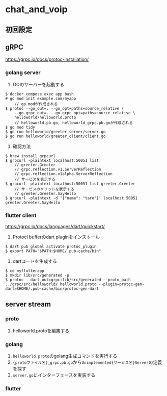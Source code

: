 # chat_and_voip

## 初回設定

## gRPC

https://grpc.io/docs/protoc-installation/

### golang server

1. GOのサーバーを起動する

```
$ docker compose exec app bash
# go mod init example.com/myapp
    // go.modが作成される
$ protoc --go_out=. --go_opt=paths=source_relative \
    --go-grpc_out=. --go-grpc_opt=paths=source_relative \
    helloworld/helloworld.proto
    // helloworld.pb.go, helloworld_grpc.pb.goが作成される
$ go mod tidy
$ go run helloworld/greeter_server/server.go 
$ go run helloworld/greeter_client/client.go 
```

1. 確認方法

```
$ brew install grpcurl
$ grpcurl -plaintext localhost:50051 list
    // greeter.Greeter
    // grpc.reflection.v1.ServerReflection
    // grpc.reflection.v1alpha.ServerReflection
    // サービスを表示する
$ grpcurl -plaintext localhost:50051 list greeter.Greeter
    // サービスのメソッドを表示する
    // greeter.Greeter.SayHello
$ grpcurl -plaintext -d '{"name": "taro"}' localhost:50051 greeter.Greeter.SayHello
```

### flutter client

https://grpc.io/docs/languages/dart/quickstart/

1. Protocl bufferのdart pluginをインストール

```
$ dart pub global activate protoc_plugin
$ export PATH="$PATH:$HOME/.pub-cache/bin"
```

1. dartコードを生成する

```
$ cd myflutterapp
$ mkdir lib/src/generated -p
$ protoc --dart_out=grpc:lib/src/generated --proto_path ../grpc/src/helloworld/ helloworld.proto --plugin=protoc-gen-dart=$HOME/.pub-cache/bin/protoc-gen-dart 
```
## server stream

### proto

1. helloworld.protoを編集する

### golang

1. `helloworld.proto`のgolang生成コマンドを実行する
1. `{protoファイル名}_grpc.pb.go`から`Unimplemented{サービス名}Server`の定義を探す
1. `server.go`にインターフェースを実装する

### flutter
